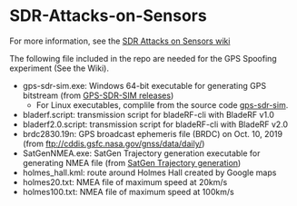 # SDR-Attacks-on-Sensors

For more information, see the [SDR Attacks on Sensors wiki](https://github.com/jianqiucao/SDR-Attacks-on-Sensors/wiki)


The following file included in the repo are needed for the GPS Spoofing experiment (See the Wiki).

* gps-sdr-sim.exe: Windows 64-bit executable for generating GPS bitstream (from [GPS-SDR-SIM releases](https://github.com/osqzss/gps-sdr-sim/releases))
  * For Linux executables, complile from the source code [gps-sdr-sim](https://github.com/osqzss/gps-sdr-sim).
* bladerf.script: transmission script for bladeRF-cli with BladeRF v1.0
* bladerf2.0.script: transmission script for bladeRF-cli with BladeRF v2.0
* brdc2830.19n: GPS broadcast ephemeris file (BRDC) on Oct. 10, 2019 (from ftp://cddis.gsfc.nasa.gov/gnss/data/daily/)
* SatGenNMEA.exe: SatGen Trajectory generation executable for generating NMEA file (from [SatGen Trajectory generation](https://www.labsat.co.uk/index.php/en/free-gps-nmea-simulator-software))
* holmes_hall.kml: route around Holmes Hall created by Google maps
* holmes20.txt: NMEA file of maximum speed at 20km/s
* holmes100.txt: NMEA file of maximum speed at 100km/s

